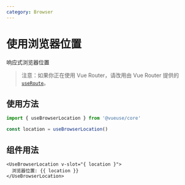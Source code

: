 ```yaml
---
category: Browser
---
```


# 使用浏览器位置

响应式浏览器位置

> 注意：如果你正在使用 Vue Router，请改用由 Vue Router 提供的 [`useRoute`](https://router.vuejs.org/guide/advanced/composition-api.html)。

## 使用方法

```js
import { useBrowserLocation } from '@vueuse/core'

const location = useBrowserLocation()
```

## 组件用法

```vue
<UseBrowserLocation v-slot="{ location }">
  浏览器位置: {{ location }}
</UseBrowserLocation>
```
